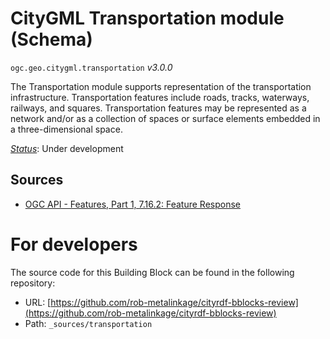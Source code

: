 
# CityGML Transportation module (Schema)

`ogc.geo.citygml.transportation` *v3.0.0*

The Transportation module supports representation of the transportation infrastructure. Transportation features include roads, tracks, waterways, railways, and squares. Transportation features may be represented as a network and/or as a collection of spaces or surface elements embedded in a three-dimensional space.

[*Status*](http://www.opengis.net/def/status): Under development

## Sources

* [OGC API - Features, Part 1, 7.16.2: Feature Response](https://docs.ogc.org/is/17-069r3/17-069r3.html#_response_7)

# For developers

The source code for this Building Block can be found in the following repository:

* URL: [https://github.com/rob-metalinkage/cityrdf-bblocks-review](https://github.com/rob-metalinkage/cityrdf-bblocks-review)
* Path: `_sources/transportation`

